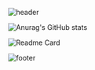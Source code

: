 ![header](https://capsule-render.vercel.app/api?type=venom&color=auto&height=200&section=header&text=han&fontSize=30&fontcolor=d6ace6)

![Anurag's GitHub stats](https://github-readme-stats.vercel.app/api?username=hanseongyun&show_icons=true&theme=tokyonight)

![Readme Card](https://github-readme-stats.vercel.app/api/pin/?username=hanseongyun&repo=github-readme-stats)

![footer](https://capsule-render.vercel.app/api?type=soft&color=auto&section=footer)

<!--
**Hanseongyun/Hanseongyun** is a ✨ _special_ ✨ repository because its `README.md` (this file) appears on your GitHub profile.

Here are some ideas to get you started:

- 🔭 I’m currently working on ...
- 🌱 I’m currently learning ...
- 👯 I’m looking to collaborate on ...
- 🤔 I’m looking for help with ...
- 💬 Ask me about ...
- 📫 How to reach me: ...
- 😄 Pronouns: ...
- ⚡ Fun fact: ...
-->
